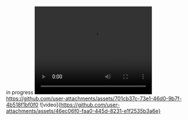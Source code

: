 in progress
<video src="https://github.com/user-attachments/assets/701cb37c-73e1-46d0-9b7f-4b518f1bf0f0" width="320" height="240" controls></video>
https://github.com/user-attachments/assets/701cb37c-73e1-46d0-9b7f-4b518f1bf0f0
![video]{https://github.com/user-attachments/assets/46ec06f0-faa0-445d-8231-e1f2535b3a6e}
